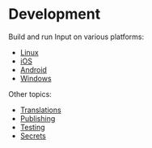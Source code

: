 # Development

Build and run Input on various platforms:

- [Linux](./linux.md)
- [iOS](./ios.md)
- [Android](./android.md)
- [Windows](./win.md)

Other topics:
- [Translations](./translations.md)
- [Publishing](./publishing.md)
- [Testing](./manual_test_plan.md)
- [Secrets](./secrets.md)
